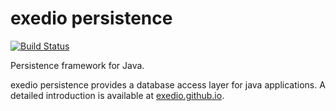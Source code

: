 # exedio persistence
[![Build Status](https://github.com/exedio/persistence/actions/workflows/ant.yml/badge.svg?branch=master)](https://github.com/exedio/persistence/actions/workflows/ant.yml?query=branch%3Amaster)

Persistence framework for Java.

exedio persistence provides a database access layer for java applications.
A detailed introduction is available at [exedio.github.io](https://exedio.github.io/).
